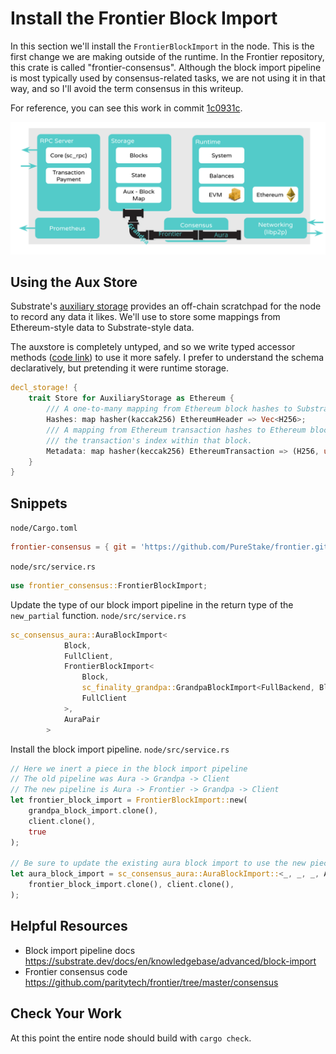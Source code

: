 # Install the Frontier Block Import

In this section we'll install the `FrontierBlockImport` in the node. This is the first change we are
making outside of the runtime. In the Frontier repository, this crate is called "frontier-consensus".
Although the block import pipeline is most typically used by consensus-related tasks, we are not using
it in that way, and so I'll avoid the term consensus in this writeup.

For reference, you can see this work in commit [1c0931c](https://github.com/JoshOrndorff/substrate-node-template/commit/1c0931c59122d02b6ee8b3c55d35532f2c2174ce).

![architecture diagram](../images/block-import.png)

## Using the Aux Store

Substrate's [auxiliary storage](https://substrate.dev/rustdocs/v2.0.0/sc_client_api/backend/trait.AuxStore.html) provides an off-chain scratchpad for the node to record any data it likes. We'll use to store some mappings from Ethereum-style data to Substrate-style data.

The auxstore is completely untyped, and so we write typed accessor methods ([code link](https://github.com/PureStake/frontier/blob/c5fe2a61f2aecd6cba62e7163b44af5a38bac6ad/consensus/src/aux_schema.rs)) to use it more safely. I prefer to understand the schema declaratively, but pretending it were runtime storage.

```rust
decl_storage! {
	trait Store for AuxiliaryStorage as Ethereum {
		/// A one-to-many mapping from Ethereum block hashes to Substrate block hashes
		Hashes: map hasher(kaccak256) EthereumHeader => Vec<H256>;
		/// A mapping from Ethereum transaction hashes to Ethereum block hashes and
		/// the transaction's index within that block.
		Metadata: map hasher(keccak256) EthereumTransaction => (H256, u32);
	}
}
```

## Snippets

`node/Cargo.toml`
```toml
frontier-consensus = { git = 'https://github.com/PureStake/frontier.git', branch = 'substrate-v2' }
```

`node/src/service.rs`
```rust
use frontier_consensus::FrontierBlockImport;
```

Update the type of our block import pipeline in the return type of the `new_partial` function.
`node/src/service.rs`
```rust
sc_consensus_aura::AuraBlockImport<
			Block,
			FullClient,
			FrontierBlockImport<
				Block,
				sc_finality_grandpa::GrandpaBlockImport<FullBackend, Block, FullClient, FullSelectChain>,
				FullClient
			>,
			AuraPair
		>
```

Install the block import pipeline.
`node/src/service.rs`
```rust
// Here we inert a piece in the block import pipeline
// The old pipeline was Aura -> Grandpa -> Client
// The new pipeline is Aura -> Frontier -> Grandpa -> Client
let frontier_block_import = FrontierBlockImport::new(
	grandpa_block_import.clone(),
	client.clone(),
	true
);

// Be sure to update the existing aura block import to use the new piece.
let aura_block_import = sc_consensus_aura::AuraBlockImport::<_, _, _, AuraPair>::new(
	frontier_block_import.clone(), client.clone(),
);
```


## Helpful Resources

* Block import pipeline docs https://substrate.dev/docs/en/knowledgebase/advanced/block-import
* Frontier consensus code https://github.com/paritytech/frontier/tree/master/consensus

## Check Your Work

At this point the entire node should build with `cargo check`.
